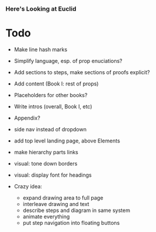 ### Here's Looking at Euclid

# Todo

- Make line hash marks
- Simplify language, esp. of prop enuciations?
- Add sections to steps, make sections of proofs explicit?

- Add content (Book I: rest of props)
- Placeholders for other books?
- Write intros (overall, Book I, etc)
- Appendix?

- side nav instead of dropdown
- add top level landing page, above Elements
- make hierarchy parts links
- visual: tone down borders
- visual: display font for headings

- Crazy idea:
  - expand drawing area to full page
  - interleave drawing and text
  - describe steps and diagram in same system
  - animate everything
  - put step navigation into floating buttons
